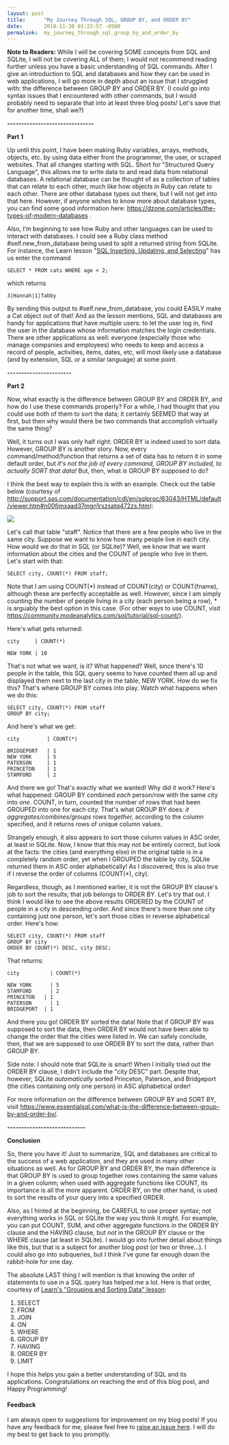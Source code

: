 ```yaml
---
layout: post
title:      "My Journey Through SQL, GROUP BY, and ORDER BY"
date:       2018-11-30 03:22:57 -0500
permalink:  my_journey_through_sql_group_by_and_order_by
---
```



**Note to Readers:** While I will be covering SOME concepts from SQL and SQLite, I will not be covering ALL of them; I would not recommend reading further unless you have a basic understanding of SQL commands. After I give an introduction to SQL and databases and how they can be used in web applications, I will go more in depth about an issue that I struggled with: the difference between GROUP BY and ORDER BY. (I could go into syntax issues that I encountered with other commands, but I would probably need to separate that into at least three blog posts! Let's save that for another time, shall we?)

**-------------------------------**

**Part 1**

Up until this point, I have been making Ruby variables, arrays, methods, objects, etc. by using data either from the programmer, the user, or scraped websites. That all changes starting with SQL. Short for "Structured Query Language", this allows me to write data to and read data from relational databases. A relational database can be thought of as a collection of tables that can relate to each other, much like how objects in Ruby can relate to each other. There are other database types out there, but I will not get into that here. However, if anyone wishes to know more about database types, you can find some good information here: https://dzone.com/articles/the-types-of-modern-databases .

Also, I’m beginning to see how Ruby and other languages can be used to interact with databases. I could see a Ruby class method #self.new_from_database being used to split a returned string from SQLite. For instance, the Learn lesson "[SQL Inserting, Updating, and Selecting](https://learn.co/tracks/full-stack-web-development-v6/sql-structured-query-language/getting-started/sql-inserting-updating-and-selecting)" has us enter the command 

`SELECT * FROM cats WHERE age < 2;`

which returns 

`3|Hannah|1|Tabby`

By sending this output to #self.new_from_database, you could EASILY make a Cat object out of that! And as the lesson mentions, SQL and databases are handy for applications that have multiple users: to let the user log in, find the user in the database whose information matches the login credentials.  There are other applications as well: everyone (especially those who manage companies and employees) who needs to keep and access a record of people, activities, items, dates, etc, will most likely use a database (and by extension, SQL or a similar language) at some point.

**-----------------------**

**Part 2**

Now, what exactly is the difference between GROUP BY and ORDER BY, and how do I use these commands properly? For a while, I had thought that you could use both of them to sort the data; it certainly SEEMED that way at first, but then why would there be two commands that accomplish virtually the same thing?

Well, it turns out I was only half right: ORDER BY is indeed used to sort data. However, GROUP BY is another story. Now, every command/method/function that returns a set of data has to return it in some default order, but *it's not the job of every command, GROUP BY included, to actually SORT that data!* But, then, what *is* GROUP BY supposed to do?

I think the best way to explain this is with an example. Check out the table below (courtesy of http://support.sas.com/documentation/cdl/en/sqlproc/63043/HTML/default/viewer.htm#n00fjmxaad37mgn1rszsatq472zs.htm):

![](http://support.sas.com/documentation/cdl/en/sqlproc/63043/HTML/default/images/proc-sql-ex3staff.png)

Let's call that table "staff". Notice that there are a few people who live in the same city. Suppose we want to know how many people live in each city. How would we do that in SQL (or SQLite)? Well, we know that we want information about the cities and the COUNT of people who live in them. Let's start with that:

```
SELECT city, COUNT(*) FROM staff;
```

Note that I am using COUNT(\*) instead of COUNT(city) or COUNT(fname), although these are perfectly acceptable as well. However, since I am simply counting the number of people living in a city (each person being a row), \* is arguably the best option in this case. (For other ways to use COUNT, visit https://community.modeanalytics.com/sql/tutorial/sql-count/).

Here's what gets returned:

```
city     | COUNT(*)

NEW YORK | 10
```

That's not what we want, is it? What happened? Well, since there's 10 people in the table, this SQL query seems to have counted them all up and displayed them next to the last city in the table, NEW YORK. How do we fix this? That's where GROUP BY comes into play. Watch what happens when we do this:

```
SELECT city, COUNT(*) FROM staff
GROUP BY city;
```

And here's what we get:

```
city         | COUNT(*)

BRIDGEPORT   | 1
NEW YORK     | 5
PATERSON	 | 1
PRINCETON    | 1
STAMFORD	 | 2
```

And there we go! That's exactly what we wanted! Why did it work? Here's what happened: GROUP BY combined *each* person/row with the same city into *one*. COUNT, in turn, counted the number of rows that had been GROUPED into one for each city. That's what GROUP BY does: *it aggregates/combines/groups rows together,* according to the column specified, and it returns rows of unique column values.

Strangely enough, it also appears to sort those column values in ASC order, at least in SQLite. Now, I know that this may not be entirely correct, but look at the facts: the cities (and everything else) in the original table is in a completely random order, yet when I GROUPED the table by city, SQLite returned them in ASC order alphabetically! As I discovered, this is also true if I reverse the order of columns (COUNT(\*), city).

Regardless, though, as I mentioned earlier, it is not the GROUP BY clause's job to sort the results; that job belongs to ORDER BY. Let's try that out. I think I would like to see the above results ORDERED by the COUNT of people in a city in descending order. And since there's more than one city containing just one person, let's sort those cities in reverse alphabetical order. Here's how:

```
SELECT city, COUNT(*) FROM staff
GROUP BY city
ORDER BY COUNT(*) DESC, city DESC;
```

That returns:

```
city          | COUNT(*)

NEW YORK	  | 5
STAMFORD	  | 2
PRINCETON 	| 1
PATERSON	  | 1
BRIDGEPORT	| 1
```

And there you go! ORDER BY sorted the data! Note that if GROUP BY was supposed to sort the data, then ORDER BY would not have been able to change the order that the cities were listed in. We can safely conclude, then, that we are supposed to use ORDER BY to sort the data, rather than GROUP BY.

Side note: I should note that SQLite is smart! When I initially tried out the ORDER BY clause, I didn't include the "city DESC" part. Despite that, however, SQLite *automatically* sorted Princeton, Paterson, and Bridgeport (the cities containing only one person) in ASC alphabetical order!

For more information on the difference between GROUP BY and SORT BY, visit https://www.essentialsql.com/what-is-the-difference-between-group-by-and-order-by/.

**----------------------------**

**Conclusion**

So, there you have it! Just to summarize, SQL and databases are critical to the success of a web application, and they are used in many other situations as well. As for GROUP BY and ORDER BY, the main difference is that GROUP BY is used to group together rows containing the same values in a given column; when used with aggregate functions like COUNT, its importance is all the more apparent. ORDER BY, on the other hand, is used to sort the results of your query into a specified ORDER. 

Also, as I hinted at the beginning, be CAREFUL to use proper syntax; not everything works in SQL or SQLite the way you think it might. For example, you can put COUNT, SUM, and other aggregate functions in the ORDER BY clause and the HAVING clause, but *not* in the GROUP BY clause or the WHERE clause (at least in SQLite).  I would go into further detail about things like this, but that is a subject for another blog post (or two or three...). I could also go into subqueries, but I think I've gone far enough down the rabbit-hole for one day.

The absolute LAST thing I will mention is that knowing the order of statements to use in a SQL query has helped me a lot. Here is that order, courtesy of [Learn's "Grouping and Sorting Data" lesson](https://learn.co/tracks/full-stack-web-development-v6/sql-structured-query-language/table-relations/grouping-and-sorting-data):

1.	SELECT 
2.	FROM
3.	JOIN
4.	ON
5.	WHERE
6.	GROUP BY
7.	HAVING
8.	ORDER BY
9.	LIMIT

I hope this helps you gain a better understanding of SQL and its applications. Congratulations on reaching the end of this blog post, and Happy Programming!

#### Feedback

I am always open to suggestions for improvement on my blog posts! If you have any feedback for me, please feel free to [raise an issue here](https://github.com/Sdcrouse/Sdcrouse.github.io). I will do my best to get back to you promptly.

